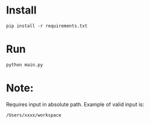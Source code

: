 # Install

```pip install -r requirements.txt ```

# Run

```python main.py```

# Note:

Requires input in absolute path. Example of valid input is:

```/Users/xxxx/workspace```